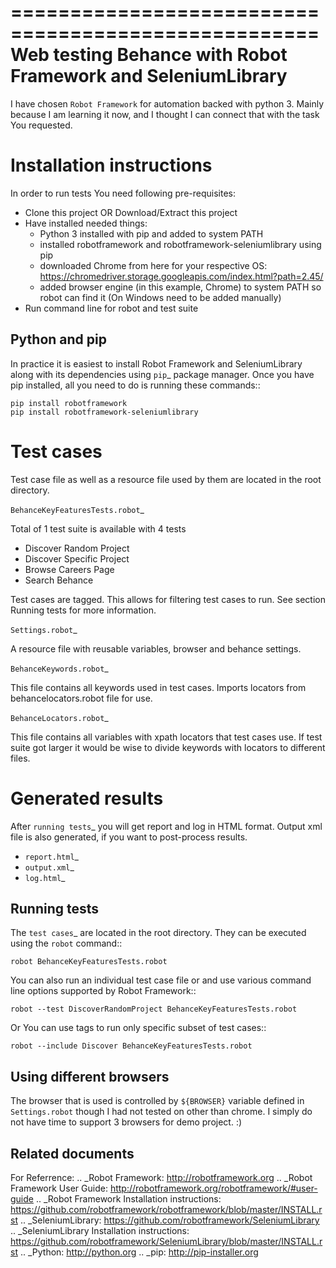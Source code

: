 ====================================================
Web testing Behance with Robot Framework and SeleniumLibrary
====================================================

I have chosen `Robot Framework` for automation backed with python 3.
Mainly because I am learning it now, and I thought I can connect that with the task You requested.

Installation instructions
========================

In order to run tests You need following pre-requisites:

- Clone this project OR Download/Extract this project
- Have installed needed things:
    - Python 3 installed with pip and added to system PATH
    - installed robotframework and robotframework-seleniumlibrary using pip
    - downloaded Chrome from here for your respective OS: 
        https://chromedriver.storage.googleapis.com/index.html?path=2.45/
    - added browser engine (in this example, Chrome) to system PATH so robot can find it 
        (On Windows need to be added manually)
- Run command line for robot and test suite

Python and pip
-------------

In practice it is easiest to install Robot Framework and
SeleniumLibrary along with its dependencies using `pip`_ package
manager. Once you have pip installed, all you need to do is running
these commands::

    pip install robotframework
    pip install robotframework-seleniumlibrary

Test cases
==========

Test case file as well as a resource file used by them are located in the root directory.

`BehanceKeyFeaturesTests.robot`_

Total of 1 test suite is available with 4 tests
- Discover Random Project
- Discover Specific Project
- Browse Careers Page
- Search Behance

Test cases are tagged. This allows for filtering test cases to run. 
See section Running tests for more information.

`Settings.robot`_

A resource file with reusable variables, browser and behance settings.

`BehanceKeywords.robot`_

This file contains all keywords used in test cases. 
Imports locators from behancelocators.robot file for use.

`BehanceLocators.robot`_

This file contains all variables with xpath locators that test cases use.
If test suite got larger it would be wise to divide keywords with locators to different files.

Generated results
=================

After `running tests`_ you will get report and log in HTML format. Output xml file is also
generated, if you want to post-process results.  

- `report.html`_
- `output.xml`_
- `log.html`_

Running tests
-------------

The `test cases`_ are located in the root directory. They can be
executed using the ``robot`` command::

    robot BehanceKeyFeaturesTests.robot

You can also run an individual test case file or and use various command line
options supported by Robot Framework::

    robot --test DiscoverRandomProject BehanceKeyFeaturesTests.robot

Or You can use tags to run only specific subset of test cases::

    robot --include Discover BehanceKeyFeaturesTests.robot

Using different browsers
------------------------

The browser that is used is controlled by ``${BROWSER}`` variable defined in 
`Settings.robot` though I had not tested on other than chrome.
I simply do not have time to support 3 browsers for demo project. :)

Related documents
------------------------

For Referrence:
.. _Robot Framework: http://robotframework.org
.. _Robot Framework User Guide: http://robotframework.org/robotframework/#user-guide
.. _Robot Framework Installation instructions: https://github.com/robotframework/robotframework/blob/master/INSTALL.rst
.. _SeleniumLibrary: https://github.com/robotframework/SeleniumLibrary
.. _SeleniumLibrary Installation instructions: https://github.com/robotframework/SeleniumLibrary/blob/master/INSTALL.rst
.. _Python: http://python.org
.. _pip: http://pip-installer.org